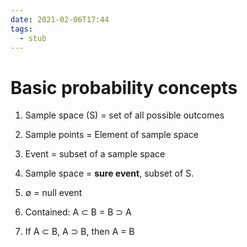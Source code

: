 ```yaml
---
date: 2021-02-06T17:44
tags: 
  - stub
---
```


# Basic probability concepts

1. Sample space (S) = set of all possible outcomes

1. Sample points = Element of sample space

1. Event = subset of a sample space

1. Sample space = **sure event**, subset of S.

1. ∅ = null event

1. Contained: A ⊂ B = B ⊃ A

1. If A ⊂ B, A ⊃ B, then A = B

